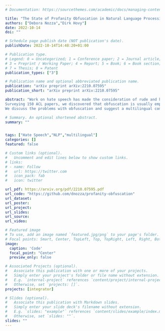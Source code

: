 ```yaml
---
# Documentation: https://sourcethemes.com/academic/docs/managing-content/

title: "The State of Profanity Obfuscation in Natural Language Processing Scientific Publications"
authors: ["Debora Nozza","Dirk Hovy"]
date: 2022-10-14
doi: ""

# Schedule page publish date (NOT publication's date).
publishDate: 2022-10-14T14:48:20+01:00

# Publication type.
# Legend: 0 = Uncategorized; 1 = Conference paper; 2 = Journal article;
# 3 = Preprint / Working Paper; 4 = Report; 5 = Book; 6 = Book section;
# 7 = Thesis; 8 = Patent
publication_types: ["3"]

# Publication name and optional abbreviated publication name.
publication: "arXiv preprint arXiv:2210.07595"
publication_short: "arXiv preprint arXiv:2210.07595"

abstract: "Work on hate speech has made the consideration of rude and harmful examples in scientific publications inevitable. This raises various problems, such as whether or not to obscure profanities. While science must accurately disclose what it does, the unwarranted spread of hate speech is harmful to readers, and increases its internet frequency. While maintaining publications' professional appearance, obfuscating profanities make it challenging to evaluate the content, especially for non-native speakers.
Surveying 150 ACL papers, we discovered that obfuscation is usually employed for English but not other languages, and even so quite uneven.
We discuss the problems with obfuscation and suggest a multilingual community resource called PrOf that has a Python module to standardize profanity obfuscation processes. We believe PrOf can help scientific publication policies to make hate speech work accessible and comparable, irrespective of language."

# Summary. An optional shortened abstract.
summary: ""


tags: ["Hate Speech","NLP","multilingual"]
categories: []
featured: false

# Custom links (optional).
#   Uncomment and edit lines below to show custom links.
# links:
# - name: Follow
#   url: https://twitter.com
#   icon_pack: fab
#   icon: twitter

url_pdf: https://arxiv.org/pdf/2210.07595.pdf
url_code: "https://github.com/dnozza/profanity-obfuscation"
url_dataset:
url_poster:
url_project:
url_slides:
url_source:
url_video:

# Featured image
# To use, add an image named `featured.jpg/png` to your page's folder.
# Focal points: Smart, Center, TopLeft, Top, TopRight, Left, Right, BottomLeft, Bottom, BottomRight.
image:
  caption: 'Code'
  focal_point: "Center"
  preview_only: false

# Associated Projects (optional).
#   Associate this publication with one or more of your projects.
#   Simply enter your project's folder or file name without extension.
#   E.g. `internal-project` references `content/project/internal-project/index.md`.
#   Otherwise, set `projects: []`.
projects: [integrator]

# Slides (optional).
#   Associate this publication with Markdown slides.
#   Simply enter your slide deck's filename without extension.
#   E.g. `slides: "example"` references `content/slides/example/index.md`.
#   Otherwise, set `slides: ""`.
slides: ""
---
```

